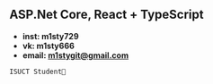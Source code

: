 ## ASP.Net Core, React + TypeScript

  - **inst: m1sty729**
  - **vk: m1sty666**
  - **email: m1stygit@gmail.com**
              
~~~
ISUCT Student🤔
~~~

<!--
**SunM1sty/SunM1sty** is a ✨ _special_ ✨ repository because its `README.md` (this file) appears on your GitHub profile.

Here are some ideas to get you started:

- 🔭 I’m currently working on ...
- 🌱 I’m currently learning ...
- 👯 I’m looking to collaborate on ...
- 🤔 I’m looking for help with ...
- 💬 Ask me about ...
- 📫 How to reach me: ...
- 😄 Pronouns: ...
- ⚡ Fun fact: ...
![tumblr_oj802yQdQi1sqtg5co2_r7_400](https://user-images.githubusercontent.com/71171622/150668977-e3561d39-d837-4b2a-98b0-ba8780246c32.gif)
